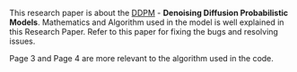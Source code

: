 This research paper is about the [DDPM](DDPM.pdf) - **Denoising Diffusion Probabilistic Models**. Mathematics and Algorithm used in the model is well explained in this Research Paper.
Refer to this paper for fixing the bugs and resolving issues.

Page 3 and Page 4 are more relevant to the algorithm used in the code.
